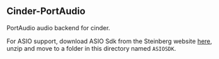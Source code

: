 ## Cinder-PortAudio

PortAudio audio backend for cinder.

For ASIO support, download ASIO Sdk from the Steinberg website [here](https://www.steinberg.net/en/company/developers.html), unzip and move to a folder in this directory named `ASIOSDK`.
